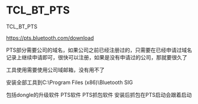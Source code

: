 # TCL_BT_PTS
TCL_BT_PTS


https://pts.bluetooth.com/download

PTS部分需要公司的域名，如果公司之前已经注册过的，只需要在已经申请过域名记录上继续申请即可，很快可以注册，如果是没有申请过的公司，那就要很久了

工具使用需要使用公司域邮箱，没有用不了

安装全部工具到C:\Program Files (x86)\Bluetooth SIG

包括dongle的升级软件  PTS软件  PTS抓包软件 安装后抓包在PTS启动会跟着启动



